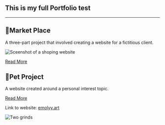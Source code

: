 
<title>Portfolio</title>
<meta property="og:title" content="Item 1"/>
<meta name="description" content="Longer description that will appear on Google and the likes. " />
<meta property="og:description" content="Short description tagline for embeds." />

</head>

<section class="content">


## This is my full Portfolio test

---

</section>
<section class="content">


## 🫧Market Place

A three-part project that involved creating a website for a fictitious client. 

![Sceenshot of a shoping website](/assets/marketplace.png)

[Read More](./market-place)


</section>
<section class="content">


## 🫧Pet Project

A website created around a personal interest topic.

[Read More](./pet-project)


Link to website: [emolyy.art](https://emolyy.art/)

![Two grinds](https://imagedelivery.net/2DJRavW3O9VLw5fFBBZYRA/49bd6682-6073-4ad5-a4c5-566066539500/public)


</section>


